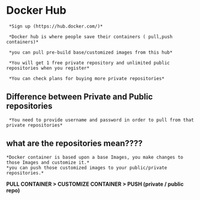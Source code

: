 # Docker Hub

     *Sign up (https://hub.docker.com/)*

     *Docker hub is where people save their containers ( pull,push containers)*

     *you can pull pre-build base/customized images from this hub*

     *You will get 1 free private repository and unlimited public repositories when you register*

     *You can check plans for buying more private repositories*

## Difference between Private and Public repositories
     
     *You need to provide username and password in order to pull from that private repositories*

## what are the repositories mean????

    *Docker container is based upon a base Images, you make changes to those Images and customize it.*
    *you can push those customized images to your public/private repositories.*


**PULL CONTAINER > CUSTOMIZE CONTAINER > PUSH (private / public repo)**





